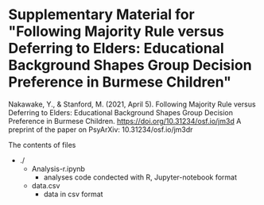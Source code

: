 # Supplementary Material for "Following Majority Rule versus Deferring to Elders: Educational Background Shapes Group Decision Preference in Burmese Children"

Nakawake, Y., & Stanford, M. (2021, April 5). Following Majority Rule versus Deferring to Elders: Educational Background Shapes Group Decision Preference in Burmese Children. https://doi.org/10.31234/osf.io/jm3d
A preprint of the paper on PsyArXiv: 10.31234/osf.io/jm3dr

The contents of files
+ ./
    + Analysis-r.ipynb
        + analyses code condected with R, Jupyter-notebook format 
    + data.csv
        + data in csv format
